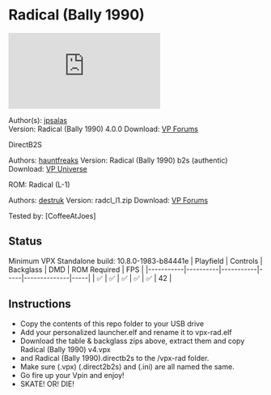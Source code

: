 # Radical (Bally 1990)
![Table Preview](https://www.vpforums.org/index.php?app=downloads&module=display&section=screenshot&record=104776&id=13694&full=1)

Author(s): [jpsalas](https://www.vpforums.org/index.php?showuser=277)  
Version:  Radical (Bally 1990) 4.0.0
Download:  [VP Forums](https://www.vpforums.org/index.php?app=downloads&showfile=13694)

DirectB2S

Authors: [hauntfreaks](https://vpuniverse.com/profile/5216-hauntfreaks/)
Version: Radical (Bally 1990) b2s (authentic)
Download: [VP Universe](https://vpuniverse.com/files/file/10746-radical-bally-1990-b2s-authentic/)


ROM: Radical (L-1)

Authors: [destruk](https://www.vpforums.org/index.php?showuser=5)
Version: radcl_l1.zip
Download: [VP Forums](https://www.vpforums.org/index.php?app=downloads&showfile=951)


Tested by:
[CoffeeAtJoes]

## Status 

Minimum VPX Standalone build: 10.8.0-1983-b84441e
| Playfield | Controls | Backglass | DMD | ROM Required | FPS | 
|-----------|----------|-----------|-----|--------------|-----|
| :white_check_mark: | :white_check_mark: | :white_check_mark: | :white_check_mark: | :white_check_mark: | 42 |

## Instructions

- Copy the contents of this repo folder to your USB drive
- Add your personalized launcher.elf and rename it to vpx-rad.elf
- Download the table & backglass zips above, extract them and copy Radical (Bally 1990) v4.vpx
- and Radical (Bally 1990).directb2s to the /vpx-rad folder.
- Make sure (.vpx) (.direct2b2s) and (.ini) are all named the same. 
- Go fire up your Vpin and enjoy!
- SKATE! OR! DIE!
